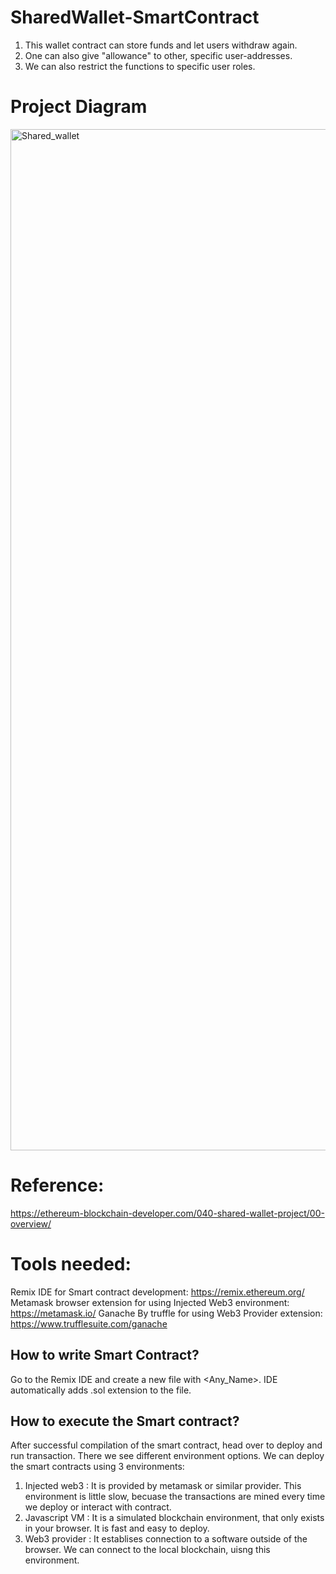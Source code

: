 # SharedWallet-SmartContract
1. This wallet contract can store funds and let users withdraw again.
2. One can also give "allowance" to other, specific user-addresses.
3. We can also restrict the functions to specific user roles.


# Project Diagram

<img width="1634" alt="Shared_wallet" src="https://user-images.githubusercontent.com/10496268/126773705-e53ca5dc-6c4d-45c3-ba0c-19647401c251.png">


# Reference:
https://ethereum-blockchain-developer.com/040-shared-wallet-project/00-overview/

# Tools needed:
Remix IDE for Smart contract development: https://remix.ethereum.org/
Metamask browser extension for using Injected Web3 environment: https://metamask.io/
Ganache By truffle for using Web3 Provider extension: https://www.trufflesuite.com/ganache

## How to write Smart Contract?
Go to the Remix IDE and create a new file with <Any_Name>. IDE automatically adds .sol extension to the file. 

## How to execute the Smart contract?
After successful compilation of the smart contract, head over to deploy and run transaction. There we see different environment options. 
We can deploy the smart contracts using 3 environments:

1. Injected web3 : It is provided by metamask or similar provider. This environment is little slow, becuase the transactions are mined every time we deploy or interact with contract.
2. Javascript VM : It is a simulated blockchain environment, that only exists in your browser. It is fast and easy to deploy.
3. Web3 provider : It establises connection to a software outside of the browser. We can connect to the local blockchain, uisng this environment.



